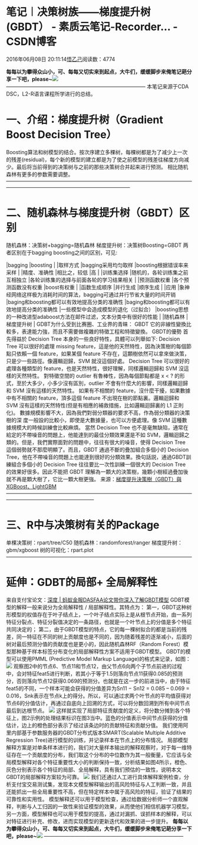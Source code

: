 
# 笔记︱决策树族——梯度提升树(GBDT） - 素质云笔记-Recorder... - CSDN博客

2016年06月08日 20:11:14[悟乙己](https://me.csdn.net/sinat_26917383)阅读数：4774



**每每以为攀得众山小，可、每每又切实来到起点，大牛们，缓缓脚步来俺笔记葩分享一下吧，please~**![](https://img-blog.csdn.net/20161213101203247)
———————————————————————————
本笔记来源于CDA DSC，L2-R语言课程所学进行的总结。


# 一、介绍：梯度提升树（Gradient Boost Decision Tree）
Boosting算法和树模型的结合。按次序建立多棵树，每棵树都是为了减少上一次的残差(residual)，每个新的模型的建立都是为了使之前模型的残差往梯度方向减少。最后将当前得到的决策树与之前的那些决策树合并起来进行预测。
相比随机森林有更多的参数需要调整。
————————————————————————————————————————————————————————————

# 二、随机森林与梯度提升树（GBDT）区别
随机森林：决策树+bagging=随机森林
梯度提升树：决策树Boosting=GBDT
两者区别在于bagging boosting之间的区别，可见:

|bagging
|boosting
|
|取样方式
|bagging采用均匀取样
|boosting根据错误率来采样
|
|精度、准确性
|相比之，较低
|高
|
|训练集选择
|随机的，各轮训练集之前互相独立
|各轮训练集的选择与前面各轮的学习结果相关
|
|预测函数权重
|各个预测函数没有权重
|boost有权重
|
|函数生成顺序
|并行生成
|顺序生成
|
|应用
|象神经网络这样极为消耗时间的算法，bagging可通过并行节省大量的时间开销
|baging和boosting都可以有效地提高分类的准确性
|baging和boosting都可以有效地提高分类的准确性
|一些模型中会造成模型的退化（过拟合）
|boosting思想的一种改进型adaboost方法在邮件过滤，文本分类中有很好的性能
|
|随机森林
|梯度提升树
|
GDBT为什么受到比赛圈、工业界的青睐：
GBDT 它的非線性變換比較多，表達能力強，而且不需要做複雜的特徵工程和特徵變換。
GBDT的優勢 首先得益於 Decision Tree 本身的一些良好特性，具體可以列舉如下:
Decision Tree 可以很好的處理 missing feature，這是他的天然特性，因為決策樹的每個節點只依賴一個 feature，如果某個 feature 不存在，這顆樹依然可以拿來做決策，只是少一些路徑。像邏輯迴歸，SVM 就沒這個好處。
Decision Tree 可以很好的處理各種類型的 feature，也是天然特性，很好理解，同樣邏輯迴歸和 SVM 沒這樣的天然特性。
對特徵空間的 outlier 有魯棒性，因為每個節點都是 x < ? 的形式，至於大多少，小多少沒有區別，outlier 不會有什麼大的影響，同樣邏輯迴歸和 SVM 沒有這樣的天然特性。
如果有不相關的 feature，沒什麼干擾，如果數據中有不相關的 feature，頂多這個 feature 不出現在樹的節點裏。邏輯迴歸和 SVM 沒有這樣的天然特性(但是有相應的補救措施，比如邏輯迴歸裏的 L1 正則化)。
數據規模影響不大，因為我們對弱分類器的要求不高，作為弱分類器的決策樹的深 度一般設的比較小，即使是大數據量，也可以方便處理。像 SVM 這種數據規模大的時候訓練會比較麻煩。
當然 Decision Tree 也不是毫無缺陷，通常在給定的不帶噪音的問題上，他能達到的最佳分類效果還是不如 SVM，邏輯迴歸之類的。但是，我們實際面對的問題中，往往有很大的噪音，使得 Decision Tree 這個弱勢就不那麼明顯了。而且，GBDT 通過不斷的疊加組合多個小的 Decision Tree，他在不帶噪音的問題上也能達到很好的分類效果。換句話説，通過GBDT訓練組合多個小的 Decision Tree 往往要比一次性訓練一個很大的 Decision Tree 的效果好很多。因此不能把 GBDT 理解為一顆大的決策樹，幾顆小樹經過疊加後就不再是顆大樹了，它比一顆大樹更強。
来源：[梯度提升決策樹（GBDT）與XGBoost、LightGBM](https://hk.saowen.com/a/575e991f821e358bba6f3fdc61e0c62cdf9a6843f73ae5bc2b87abc3628ad561)
—————————————————————————————————————————————————————

# 三、R中与决策树有关的Package
单棵决策树：rpart/tree/C50
随机森林：randomforest/ranger
梯度提升树：gbm/xgboost
树的可视化：rpart.plot
————————————————————————————————————

# 延伸：GDBT的局部+ 全局解释性
来自支付宝论文：[深度 | 蚂蚁金服DASFAA论文带你深入了解GBDT模型](https://mp.weixin.qq.com/s?__biz=MzI0Nzc3MTQyMw==&mid=2247484910&idx=1&sn=f517eb0226e3f75a52497fd7682a2d1a&chksm=e9abbd9ededc348861c475856f19ac79fb92baca163037cd73da98789d7bf60d68e908492339&mpshare=1&scene=1&srcid=0606fkFOGZWGaqRCsiY4Pm2d#rd)
GDBT模型的解释一般来说分为全局解释性 / 局部解释性。其特点为：
第一，GBDT这种树形模型的权值存在于叶子结点上，一个叶子结点实际上是从根节点开始，由一系列特征分裂点、特征分裂值决定的一条路径，也就是一个叶节点上的分值是多个特征共同决定的；
第二，由于GBDT模型的特点，它的每一棵树拟合的都是当前的残差，同一特征在不同的树上贡献度也是不同的，因为随着残差的逐渐减小，后面的树对最后预测分值的贡献度也是更小的，因此随机森林RF（Random Forest）模型那种基于样本标签分布变化的局部解释性方案不适用于GBDT模型。
GBDT的模型可以使用PMML (Predictive Model Markup Language)的格式来记录，如图：
![](https://img-blog.csdn.net/20180727162416221?watermark/2/text/aHR0cHM6Ly9ibG9nLmNzZG4ubmV0L3NpbmF0XzI2OTE3Mzgz/font/5a6L5L2T/fontsize/400/fill/I0JBQkFCMA==/dissolve/70)
观察图2中的节点6、节点11和节点12，由父节点6向两个子节点前进的过程中，会对特征feat5进行判断，若其小于等于1.5则落向节点11获得0.085的预测分，否则落向节点12获得0.069的预测分。也就是在这一步的前进当中，由于特征feat5的不同，一个样本可能会获得的分值差异为Sn11 − Sn12 = 0.085 – 0.069 = 0.016，Snk表示在节点k上的得分。所以，可以通过求两个叶节点的平均值获得对节点6的分值估计，再通过自底向上回溯的方式，可以将分数回溯到所有中间节点最后到达根节点。
![](https://img-blog.csdn.net/20180727162445111?watermark/2/text/aHR0cHM6Ly9ibG9nLmNzZG4ubmV0L3NpbmF0XzI2OTE3Mzgz/font/5a6L5L2T/fontsize/400/fill/I0JBQkFCMA==/dissolve/70)
这样就实现了局部特征贡献度的定义，将分数分摊到各个特征上，图2示例的处理结果标识在图3当中。蓝色的分值表示中间节点获得的分值估计，边上的橙色部分表示了经过该条边时的贡献特征和贡献分值。
我们使用阿里内部基于参数服务器的GBDT分布式版本SMART(Scalable Multiple Additive Regression Tree)进行模型的训练，并记录样本在节点上的分布情况。
局部模型解释方案是对单条样本进行的，我们对大量样本输出的解释观察时，对于每一维特征存在一个贡献度的分布，我们取这个分布的中位数作为其一般衡量，它应该与全局模型解释对各个特征重要性大小的判断保持一致，分析结果如图4所示，橙色、灰色分别表示各个特征的局部、全局解释，具有我们预估的一致性，说明本文GBDT的局部解释方案较为可靠。
![](https://img-blog.csdn.net/20180727162839955?watermark/2/text/aHR0cHM6Ly9ibG9nLmNzZG4ubmV0L3NpbmF0XzI2OTE3Mzgz/font/5a6L5L2T/fontsize/400/fill/I0JBQkFCMA==/dissolve/70)
我们还通过人工进行具体解释案例检查，分析支付宝交易测试集，发现本文模型解释输出的高风险特征与人工判断一致，并且还能抓出一些全局重要性不高，但在特定样本中属于高风险的特征，验证了结果的可靠性和实用性。
模型解释还可以用于模型检查，通过给数据分析师一个直观解释，判断与人工归因的一致性来验证模型的效果，从而使他们相信机器学习模型。另一方面，模型解释也可以用于模型的提高，通过对漏抓、误抓样本的解释，可以对特征进行补充、修改，进而实现模型的更新迭代和效果的进一步提升。
**每每以为攀得众山小，可、每每又切实来到起点，大牛们，缓缓脚步来俺笔记葩分享一下吧，please~**![](https://img-blog.csdn.net/20161213101203247)
———————————————————————————

